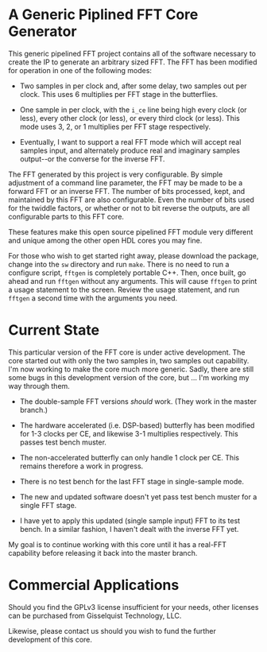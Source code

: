 # A Generic Piplined FFT Core Generator

This generic pipelined FFT project contains all of the software necessary to
create the IP to generate an arbitrary sized FFT.  The FFT has been modified
for operation in one of the following modes:

- Two samples in per clock and, after some delay, two samples out per clock.
  This uses 6 multiplies per FFT stage in the butterflies.

- One sample in per clock, with the `i_ce` line being high every clock
  (or less), every other clock (or less), or every third clock (or less).
  This mode uses 3, 2, or 1 multiplies per FFT stage respectively.

- Eventually, I want to support a real FFT mode which will accept real samples
  input, and alternately produce real and imaginary samples output--or the
  converse for the inverse FFT.

The FFT generated by this project is very configurable.  By simple adjustment
of a command line parameter, the FFT may be made to be a forward FFT or an
inverse FFT.  The number of bits processed, kept, and maintained by this
FFT are also configurable.  Even the number of bits used for the twiddle
factors, or whether or not to bit reverse the outputs, are all configurable
parts to this FFT core.

These features make this open source pipelined FFT module very different
and unique among the other open HDL cores you may fine.

For those who wish to get started right away, please download the package,
change into the ``sw`` directory and run ``make``.  There is no need to
run a configure script, ``fftgen`` is completely portable C++.  Then, once
built, go ahead and run ``fftgen`` without any arguments.  This will cause
``fftgen`` to print a usage statement to the screen.  Review the usage
statement, and run ``fftgen`` a second time with the arguments you need.

# Current State

This particular version of the FFT core is under active development.  The core
started out with only the two samples in, two samples out capability.  I'm
now working to make the core much more generic.  Sadly, there are still some
bugs in this development version of the core, but ... I'm working my way through
them.

- The double-sample FFT versions *should* work.  (They work in the master
  branch.)

- The hardware accelerated (i.e. DSP-based) butterfly has been modified for
  1-3 clocks per CE, and likewise 3-1 multiplies respectively.  This passes
  test bench muster.

- The non-accelerated butterfly can only handle 1 clock per CE.  This remains
  therefore a work in progress.

- There is no test bench for the last FFT stage in single-sample mode.

- The new and updated software doesn't yet pass test bench muster for a single
  FFT stage.

- I have yet to apply this updated (single sample input) FFT to its test bench.
  In a similar fashion, I haven't dealt with the inverse FFT yet.

My goal is to continue working with this core until it has a real-FFT capability
before releasing it back into the master branch.

# Commercial Applications

Should you find the GPLv3 license insufficient for your needs, other licenses
can be purchased from Gisselquist Technology, LLC.

Likewise, please contact us should you wish to fund the further development
of this core.
